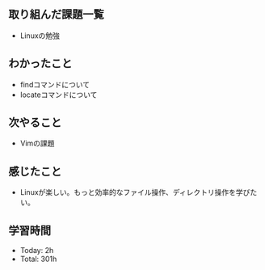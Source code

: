 ## 取り組んだ課題一覧
- Linuxの勉強
## わかったこと
- findコマンドについて
- locateコマンドについて
## 次やること
- Vimの課題
## 感じたこと
- Linuxが楽しい。もっと効率的なファイル操作、ディレクトリ操作を学びたい。
## 学習時間
- Today: 2h
- Total: 301h
